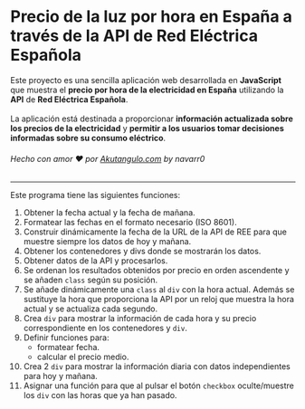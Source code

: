 # Precio de la luz por hora en España a través de la API de Red Eléctrica Española
Este proyecto es una sencilla aplicación web desarrollada en __JavaScript__ que muestra el **precio por hora de la electricidad en España** utilizando la __API__ de **Red Eléctrica Española**.  <br>  
La aplicación está destinada a proporcionar **información actualizada sobre los precios de la electricidad** y **permitir a los usuarios tomar decisiones informadas sobre su consumo eléctrico**.  <br>  
###### Hecho con amor :heart: por [Akutangulo.com](http://akutangulo.com/ "Akutangulo.com") by navarr0  

___
  
  Este programa tiene las siguientes funciones:  
 
  1. Obtener la fecha actual y la fecha de mañana.  
  2. Formatear las fechas en el formato necesario (ISO 8601).  
  3. Construir dinámicamente la fecha de la URL de la API de REE para que muestre siempre los datos de hoy y mañana.  
  4. Obtener los contenedores y divs donde se mostrarán los datos.  
  5. Obtener datos de la API y procesarlos.  
  6. Se ordenan los resultados obtenidos por precio en orden ascendente y se añaden ```class``` según su posición.  
  7. Se añade dinámicamente una ```class``` al ```div``` con la hora actual. Además se sustituye la hora que proporciona la API por un reloj que muestra la hora actual y se actualiza cada segundo.  
  8. Crea ```div``` para mostrar la información de cada hora y su precio correspondiente en los contenedores y ```div```.  
  9. Definir funciones para:  
      - formatear fecha.  
      - calcular el precio medio.  
  11. Crea 2 ```div``` para mostrar la información diaria con datos independientes para hoy y mañana.  
  12. Asignar una función para que al pulsar el botón ```checkbox``` oculte/muestre los ```div``` con las horas que ya han pasado.  

